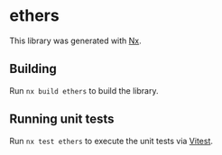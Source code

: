 # ethers

This library was generated with [Nx](https://nx.dev).

## Building

Run `nx build ethers` to build the library.

## Running unit tests

Run `nx test ethers` to execute the unit tests via [Vitest](https://vitest.dev/).
